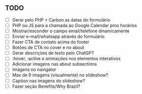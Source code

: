 ## TODO

-   [ ] Gerar pelo PHP + Carbon as datas do formulário
-   [ ] PHP ou JS para a chamada ao Google Calendar pros horários
-   [ ] Mostrar/esconder o campo email/telefone dinamicamente
-   [ ] Enviar e-mail/whatsapp através do formulário
-   [ ] Fazer CTA de contato acima do footer
-   [ ] Botões de CTA no cover e no about
-   [ ] Gerar descrições de texto pelo ChatGPT
-   [ ] :hover, :active e animações nos elementos interativos
-   [ ] Adicionar imagens nas about subsections
-   [ ] Imagens no navigator
-   [ ] Max de 9 imagens (visualmente) no slideshow?
-   [ ] Caption nas imagens do slideshow?
-   [ ] Fazer seção Benefits/Why Brazil?
